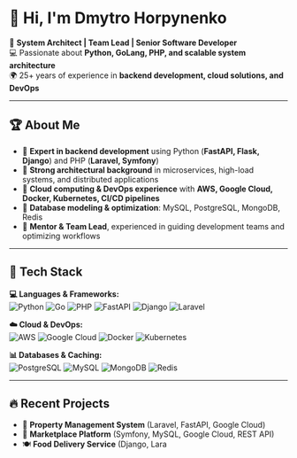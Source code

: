 # 👋 Hi, I'm Dmytro Horpynenko  

🚀 **System Architect | Team Lead | Senior Software Developer**  
💻 Passionate about **Python, GoLang, PHP, and scalable system architecture**  
🌍 25+ years of experience in **backend development, cloud solutions, and DevOps**  

---

## 🏆 About Me  

- 🔹 **Expert in backend development** using Python (**FastAPI, Flask, Django**) and PHP (**Laravel, Symfony**)  
- 🔹 **Strong architectural background** in microservices, high-load systems, and distributed applications  
- 🔹 **Cloud computing & DevOps experience** with **AWS, Google Cloud, Docker, Kubernetes, CI/CD pipelines**  
- 🔹 **Database modeling & optimization**: MySQL, PostgreSQL, MongoDB, Redis  
- 🔹 **Mentor & Team Lead**, experienced in guiding development teams and optimizing workflows  

---

## 🔨 Tech Stack  

**💻 Languages & Frameworks:**  
![Python](https://img.shields.io/badge/Python-3776AB?style=flat&logo=python&logoColor=white)  ![Go](https://img.shields.io/badge/Go-00ADD8?style=flat&logo=go&logoColor=white)  ![PHP](https://img.shields.io/badge/PHP-777BB4?style=flat&logo=php&logoColor=white) ![FastAPI](https://img.shields.io/badge/FastAPI-009688?style=flat&logo=fastapi&logoColor=white)  ![Django](https://img.shields.io/badge/Django-092E20?style=flat&logo=django&logoColor=white)  ![Laravel](https://img.shields.io/badge/Laravel-FF2D20?style=flat&logo=laravel&logoColor=white)  

**☁️ Cloud & DevOps:**  
![AWS](https://img.shields.io/badge/AWS-232F3E?style=flat&logo=amazon-aws&logoColor=white)  ![Google Cloud](https://img.shields.io/badge/Google_Cloud-4285F4?style=flat&logo=google-cloud&logoColor=white)  ![Docker](https://img.shields.io/badge/Docker-2496ED?style=flat&logo=docker&logoColor=white)  ![Kubernetes](https://img.shields.io/badge/Kubernetes-326CE5?style=flat&logo=kubernetes&logoColor=white)  

**📊 Databases & Caching:**  
![PostgreSQL](https://img.shields.io/badge/PostgreSQL-336791?style=flat&logo=postgresql&logoColor=white)  ![MySQL](https://img.shields.io/badge/MySQL-4479A1?style=flat&logo=mysql&logoColor=white)  ![MongoDB](https://img.shields.io/badge/MongoDB-47A248?style=flat&logo=mongodb&logoColor=white)  ![Redis](https://img.shields.io/badge/Redis-DC382D?style=flat&logo=redis&logoColor=white)  

---

## 🔥 Recent Projects  

- 🏨 **Property Management System** (Laravel, FastAPI, Google Cloud)  
- 🛒 **Marketplace Platform** (Symfony, MySQL, Google Cloud, REST API)  
- 🍽 **Food Delivery Service** (Django, Lara
